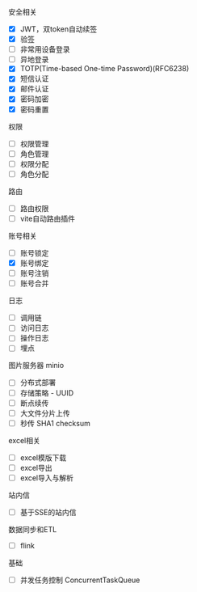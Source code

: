 安全相关

- [x] JWT，双token自动续签
- [x] 验签
- [ ] 非常用设备登录
- [ ] 异地登录
- [x] TOTP(Time-based One-time Password)(RFC6238)
- [x] 短信认证
- [x] 邮件认证
- [x] 密码加密
- [x] 密码重置

权限

- [ ] 权限管理
- [ ] 角色管理
- [ ] 权限分配
- [ ] 角色分配

路由

- [ ] 路由权限
- [ ] vite自动路由插件

账号相关

- [ ] 账号锁定
- [x] 账号绑定
- [ ] 账号注销
- [ ] 账号合并

日志

- [ ] 调用链
- [ ] 访问日志
- [ ] 操作日志
- [ ] 埋点

图片服务器 minio

- [ ] 分布式部署
- [ ] 存储策略 - UUID
- [ ] 断点续传
- [ ] 大文件分片上传
- [ ] 秒传 SHA1 checksum

excel相关

- [ ] excel模版下载
- [ ] excel导出
- [ ] excel导入与解析

站内信

- [ ] 基于SSE的站内信

数据同步和ETL

- [ ] flink

基础

- [ ] 并发任务控制 ConcurrentTaskQueue
